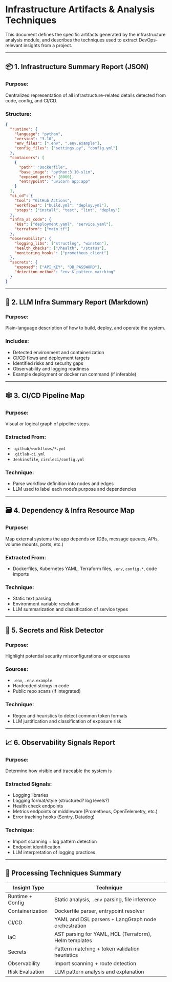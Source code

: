 # Infrastructure Artifacts & Analysis Techniques

This document defines the specific artifacts generated by the infrastructure analysis module, and describes the techniques used to extract DevOps-relevant insights from a project.

---

## 📦 1. Infrastructure Summary Report (JSON)

### Purpose:
Centralized representation of all infrastructure-related details detected from code, config, and CI/CD.

### Structure:
```json
{
  "runtime": {
    "language": "python",
    "version": "3.10",
    "env_files": [".env", ".env.example"],
    "config_files": ["settings.py", "config.yml"]
  },
  "containers": [
    {
      "path": "Dockerfile",
      "base_image": "python:3.10-slim",
      "exposed_ports": [8000],
      "entrypoint": "uvicorn app:app"
    }
  ],
  "ci_cd": {
    "tool": "GitHub Actions",
    "workflows": ["build.yml", "deploy.yml"],
    "steps": ["install", "test", "lint", "deploy"]
  },
  "infra_as_code": {
    "k8s": ["deployment.yaml", "service.yaml"],
    "terraform": ["main.tf"]
  },
  "observability": {
    "logging_libs": ["structlog", "winston"],
    "health_checks": ["/health", "/status"],
    "monitoring_hooks": ["prometheus_client"]
  },
  "secrets": {
    "exposed": ["API_KEY", "DB_PASSWORD"],
    "detection_method": "env & pattern matching"
  }
}
```

---

## 🧠 2. LLM Infra Summary Report (Markdown)

### Purpose:
Plain-language description of how to build, deploy, and operate the system.

### Includes:
- Detected environment and containerization
- CI/CD flows and deployment targets
- Identified risks and security gaps
- Observability and logging readiness
- Example deployment or docker run command (if inferable)

---

## 🕸️ 3. CI/CD Pipeline Map

### Purpose:
Visual or logical graph of pipeline steps.

### Extracted From:
- `.github/workflows/*.yml`
- `.gitlab-ci.yml`
- `Jenkinsfile`, `circleci/config.yml`

### Technique:
- Parse workflow definition into nodes and edges
- LLM used to label each node’s purpose and dependencies

---

## 🗃️ 4. Dependency & Infra Resource Map

### Purpose:
Map external systems the app depends on (DBs, message queues, APIs, volume mounts, ports, etc.)

### Extracted From:
- Dockerfiles, Kubernetes YAML, Terraform files, `.env`, `config.*`, code imports

### Technique:
- Static text parsing
- Environment variable resolution
- LLM summarization and classification of service types

---

## 🚨 5. Secrets and Risk Detector

### Purpose:
Highlight potential security misconfigurations or exposures

### Sources:
- `.env`, `.env.example`
- Hardcoded strings in code
- Public repo scans (if integrated)

### Technique:
- Regex and heuristics to detect common token formats
- LLM justification and classification of exposure risk

---

## 📈 6. Observability Signals Report

### Purpose:
Determine how visible and traceable the system is

### Extracted Signals:
- Logging libraries
- Logging format/style (structured? log levels?)
- Health check endpoints
- Metrics endpoints or middleware (Prometheus, OpenTelemetry, etc.)
- Error tracking hooks (Sentry, Datadog)

### Technique:
- Import scanning + log pattern detection
- Endpoint identification
- LLM interpretation of logging practices

---

## 🧪 Processing Techniques Summary

| Insight Type | Technique |
|--------------|-----------|
| Runtime + Config | Static analysis, `.env` parsing, file inference |
| Containerization | Dockerfile parser, entrypoint resolver |
| CI/CD | YAML and DSL parsers + LangGraph node orchestration |
| IaC | AST parsing for YAML, HCL (Terraform), Helm templates |
| Secrets | Pattern matching + token validation heuristics |
| Observability | Import scanning + route detection |
| Risk Evaluation | LLM pattern analysis and explanation |
